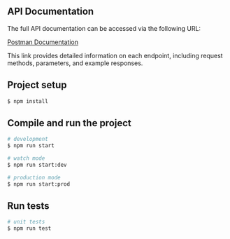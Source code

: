 ## API Documentation

The full API documentation can be accessed via the following URL:

[Postman Documentation](<https://documenter.getpostman.com/view/26866756/2sAXjRX9p4>)

This link provides detailed information on each endpoint, including request methods, parameters, and example responses.

## Project setup

```bash
$ npm install
```

## Compile and run the project

```bash
# development
$ npm run start

# watch mode
$ npm run start:dev

# production mode
$ npm run start:prod
```

## Run tests

```bash
# unit tests
$ npm run test

```


